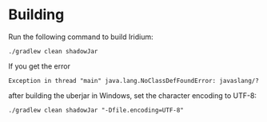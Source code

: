 # Building

Run the following command to build Iridium:

```
./gradlew clean shadowJar
```

If you get the error

```
Exception in thread "main" java.lang.NoClassDefFoundError: javaslang/?
```

after building the uberjar in Windows, set the character encoding to UTF-8:

```
./gradlew clean shadowJar "-Dfile.encoding=UTF-8"
```